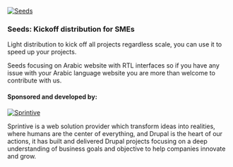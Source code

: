 [![Seeds](https://www.drupal.org/files/styles/grid-3/public/project-images/Sprintive%20Seets-01.png)](https://www.drupal.org/project/seeds)

### Seeds: Kickoff distribution for SMEs

Light distribution to kick off all projects regardless scale, you can use it to speed up your projects.

Seeds focusing on Arabic website with RTL interfaces so if you have any issue with your Arabic language website you are more than welcome to contribute with us.


#### Sponsored and developed by:

[![Sprintive](https://www.drupal.org/files/styles/grid-3/public/sprintive-drupal.png?itok=EwOUBjIZ)](http://sprintive.com)

Sprintive is a web solution provider which transform ideas into realities, where humans are the center of everything, and Drupal is the heart of our actions, it has built and delivered Drupal projects focusing on a deep understanding of business goals and objective to help companies innovate and grow.
